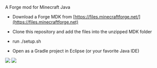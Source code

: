 A Forge mod for Minecraft Java

- Download a Forge MDK from [https://files.minecraftforge.net/](https://files.minecraftforge.net)

- Clone this repository and add the files into the unzipped MDK folder

- run ./setup.sh

- Open as a Gradle project in Eclipse (or your favorite Java IDE)

[![](http://cf.way2muchnoise.eu/232795.svg)](https://www.curseforge.com/minecraft/mc-mods/mounted-pearl-bring-your-mount-along-when-you) 
[![](http://cf.way2muchnoise.eu/versions/232795.svg)](https://www.curseforge.com/minecraft/mc-mods/mounted-pearl-bring-your-mount-along-when-you)
